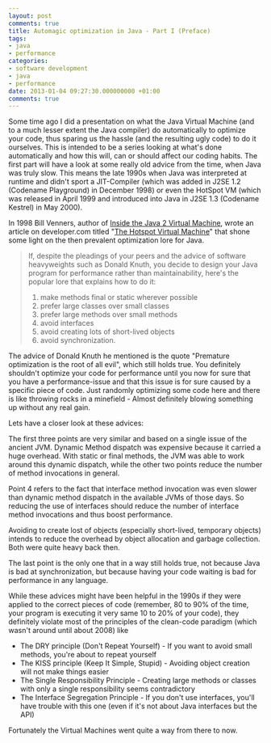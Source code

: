 ```yaml
---
layout: post
comments: true
title: Automagic optimization in Java - Part I (Preface)
tags:
- java
- performance
categories:
- software development
- java
- performance
date: 2013-01-04 09:27:30.000000000 +01:00
comments: true
---
```

Some time ago I did a presentation on what the Java Virtual Machine (and to a much lesser extent the Java compiler) do automatically to optimize your code, thus sparing us the hassle (and the resulting ugly code) to do it ourselves. This is intended to be a series looking at what's done automatically and how this will, can or should affect our coding habits. The first part will have a look at some really old advice from the time, when Java was truly slow. This means the late 1990s when Java was interpreted at runtime and didn't sport a JIT-Compiler (which was added in J2SE 1.2 (Codename Playground) in December 1998) or even the HotSpot VM (which was released in April 1999 and introduced into Java in J2SE 1.3 (Codename Kestrel) in May 2000).


In 1998 Bill Venners, author of [Inside the Java 2 Virtual Machine](http://www.amazon.com/Inside-Java-2-Virtual-Machine/dp/0071350934), wrote an article on developer.com titled "[The Hotspot Virtual Machine](http://www.artima.com/designtechniques/hotspot.html)" that shone some light on the then prevalent optimization lore for Java. 
> If, despite the pleadings of your peers and the advice of software heavyweights such as Donald Knuth, you decide to design your Java program for performance rather than maintainability, here's the popular lore that explains how to do it: 
> 
> 
> 1. make methods final or static wherever possible 
> 2. prefer large classes over small classes 
> 3. prefer large methods over small methods 
> 4. avoid interfaces 
> 5. avoid creating lots of short-lived objects 
> 6. avoid synchronization. 

The advice of Donald Knuth he mentioned is the quote "Premature optimization is the root of all evil", which still holds true. You definitely shouldn't optimize your code for performance until you now for sure that you have a performance-issue and that this issue is for sure caused by a specific piece of code. Just randomly optimizing some code here and there is like throwing rocks in a minefield - Almost definitely blowing something up without any real gain.

Lets have a closer look at these advices:

The first three points are very similar and based on a single issue of the ancient JVM. Dynamic Method dispatch was expensive because it carried a huge overhead. With static or final methods, the JVM was able to work around this dynamic dispatch, while the other two points reduce the number of method invocations in general. 

Point 4 refers to the fact that interface method invocation was even slower than dynamic method dispatch in the available JVMs of those days. So reducing the use of interfaces should reduce the number of interface method invocations and thus boost performance.

Avoiding to create lost of objects (especially short-lived, temporary objects) intends to reduce the overhead by object allocation and garbage collection. Both were quite heavy back then.

The last point is the only one that in a way still holds true, not because Java is bad at synchronization, but because having your code waiting is bad for performance in any language.

While these advices might have been helpful in the 1990s if they were applied to the correct pieces of code (remember, 80 to 90% of the time, your program is executing it very same 10 to 20% of your code), they definitely violate most of the principles of the clean-code paradigm (which wasn't around until about 2008) like 
+ The DRY principle (Don't Repeat Yourself) - If you want to avoid small methods, you're about to repeat yourself 
+ The KISS principle (Keep It Simple, Stupid) - Avoiding object creation will not make things easier 
+ The Single Responsibility Principle - Creating large methods or classes with only a single responsibility seems contradictory 
+ The Interface Segregation Principle - If you don't use interfaces, you'll have trouble with this one (even if it's not about Java interfaces but the API) 

Fortunately the Virtual Machines went quite a way from there to now.